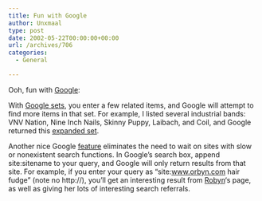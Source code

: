 ```yaml
---
title: Fun with Google
author: Unxmaal
type: post
date: 2002-05-22T00:00:00+00:00
url: /archives/706
categories:
  - General

---
```

Ooh, fun with [Google][1]:

With [Google sets][2], you enter a few related items, and Google will attempt to find more items in that set. For example, I listed several industrial bands: VNV Nation, Nine Inch Nails, Skinny Puppy, Laibach, and Coil, and Google returned this [expanded set][3]. 

Another nice Google [feature][4] eliminates the need to wait on sites with slow or nonexistent search functions. In Google&#8217;s search box, append site:sitename to your query, and Google will only return results from that site. For example, if you enter your query as &#8220;site:www.orbyn.com hair fudge&#8221; (note no http://), you&#8217;ll get an interesting result from [Robyn][5]&#8216;s page, as well as giving her lots of interesting search referrals.

 [1]: http://www.google.com
 [2]: http://labs1.google.com/sets
 [3]: http://labs1.google.com/sets?hl=en&q1=vnv%2520nation&q2=laibach&q3=coil&q4=skinny%2520puppy&q5=nine%2520inch%2520nails&btn=Grow+Set
 [4]: http://www.google.com/help/operators.html#site
 [5]: http://unxmaal.com/cgi-bin/clickcount.cgi?action=jump&URL=http://www.orbyn.com/
